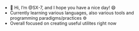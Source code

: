 - 👋 Hi, I’m @SX-7, and I hope you have a nice day! 😄
- Currently learning various languages, also various tools and programming paradigms/practices ⚙️
- Overall focused on creating useful utilites right now
<!---
SX-7/SX-7 is a ✨ special ✨ repository because its `README.md` (this file) appears on your GitHub profile.
You can click the Preview link to take a look at your changes.
--->
